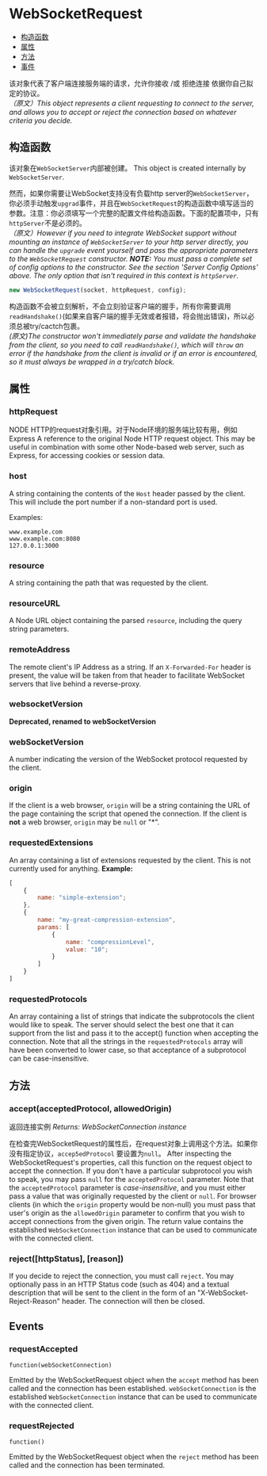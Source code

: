WebSocketRequest 
================

* [构造函数](#构造函数)
* [属性](#属性)
* [方法](#方法)
* [事件](#事件)

该对象代表了客户端连接服务端的请求，允许你接收 /或 拒绝连接 依据你自己拟定的协议。  
*（原文）This object represents a client requesting to connect to the server, and allows you to accept or reject the connection based on whatever criteria you decide.*

构造函数
-----------

该对象在`WebSocketServer`内部被创建。
This object is created internally by `WebSocketServer`.

然而，如果你需要让WebSocket支持没有负载http server的`WebSocketServer`，你必须手动触发`upgrad`事件，并且在`WebSocketRequest`的构造函数中填写适当的参数。注意：你必须填写一个完整的配置文件给构造函数。下面的配置项中，只有`httpServer`不是必须的。  
*（原文）However if you need to integrate WebSocket support without mounting an instance of `WebSocketServer` to your http server directly, you can handle the `upgrade` event yourself and pass the appropriate parameters to the `WebSocketRequest` constructor.  **NOTE:** You *must* pass a complete set of config options to the constructor.  See the section *'Server Config Options'* above.  The only option that isn't required in this context is `httpServer`.*

```javascript
new WebSocketRequest(socket, httpRequest, config);
```
构造函数不会被立刻解析，不会立刻验证客户端的握手，所有你需要调用`readHandshake()`(如果来自客户端的握手无效或者报错，将会抛出错误)，所以必须总被try/cactch包裹。  
*(原文)The constructor won't immediately parse and validate the handshake from the client, so you need to call `readHandshake()`, which will `throw` an error if the handshake from the client is invalid or if an error is encountered, so it must always be wrapped in a try/catch block.*

属性
----------
### httpRequest

NODE HTTP的request对象引用。对于Node环境的服务端比较有用，例如Express
A reference to the original Node HTTP request object.  This may be useful in combination with some other Node-based web server, such as Express, for accessing cookies or session data.


### host

A string containing the contents of the `Host` header passed by the client.  This will include the port number if a non-standard port is used.

Examples:
```
www.example.com
www.example.com:8080
127.0.0.1:3000
```

### resource

A string containing the path that was requested by the client.

### resourceURL

A Node URL object containing the parsed `resource`, including the query string parameters.

### remoteAddress

The remote client's IP Address as a string.  If an `X-Forwarded-For` header is present, the value will be taken from that header to facilitate WebSocket servers that live behind a reverse-proxy.

### websocketVersion

**Deprecated, renamed to webSocketVersion**

### webSocketVersion

A number indicating the version of the WebSocket protocol requested by the client.

### origin

If the client is a web browser, `origin` will be a string containing the URL of the page containing the script that opened the connection.  If the client is **not** a web browser, `origin` may be `null` or "*".

### requestedExtensions

An array containing a list of extensions requested by the client.  This is not currently used for anything. **Example:**

```javascript
[
    {
        name: "simple-extension";
    },
    {
        name: "my-great-compression-extension",
        params: [
            {
                name: "compressionLevel",
                value: "10";
            }
        ]
    }
]
```

### requestedProtocols

An array containing a list of strings that indicate the subprotocols the client would like to speak.  The server should select the best one that it can support from the list and pass it to the accept() function when accepting the connection.  Note that all the strings in the `requestedProtocols` array will have been converted to lower case, so that acceptance of a subprotocol can be case-insensitive.

方法
-------

### accept(acceptedProtocol, allowedOrigin)
返回连接实例
*Returns: WebSocketConnection instance*

在检查完WebSocketRequest的属性后，在request对象上调用这个方法。如果你没有指定协议，`accep5edProtocol` 要设置为`null`。
After inspecting the WebSocketRequest's properties, call this function on the request object to accept the connection.  If you don't have a particular subprotocol you wish to speak, you may pass `null` for the `acceptedProtocol` parameter.  Note that the `acceptedProtocol` parameter is *case-insensitive*, and you must either pass a value that was originally requested by the client or `null`.  For browser clients (in which the `origin` property would be non-null) you must pass that user's origin as the `allowedOrigin` parameter to confirm that you wish to accept connections from the given origin.  The return value contains the established `WebSocketConnection` instance that can be used to communicate with the connected client.

### reject([httpStatus], [reason])

If you decide to reject the connection, you must call `reject`.  You may optionally pass in an HTTP Status code (such as 404) and a textual description that will be sent to the client in the form of an "X-WebSocket-Reject-Reason" header.  The connection will then be closed.

Events
------

### requestAccepted
`function(webSocketConnection)`

Emitted by the WebSocketRequest object when the `accept` method has been called and the connection has been established.  `webSocketConnection` is the established `WebSocketConnection` instance that can be used to communicate with the connected client.

### requestRejected
`function()`

Emitted by the WebSocketRequest object when the `reject` method has been called and the connection has been terminated.
